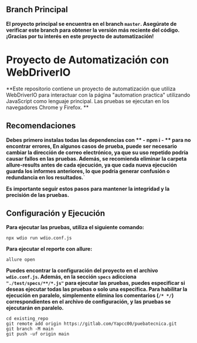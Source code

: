## Branch Principal

**El proyecto principal se encuentra en el branch `master`. Asegúrate de verificar este branch para obtener la versión más reciente del código.
¡Gracias por tu interés en este proyecto de automatización!**


# Proyecto de Automatización con WebDriverIO

**Este repositorio contiene un proyecto de automatización que utiliza WebDriverIO para interactuar con la página "automation practica" utilizando JavaScript como lenguaje principal. Las pruebas se ejecutan en los navegadores Chrome y Firefox.
**

## Recomendaciones
**Debes primero instalas todas las dependencias con ** - npm i - ** para no encontrar errores, En algunos casos de prueba, puede ser necesario cambiar la dirección de correo electrónico, ya que su uso repetido podría causar fallos en las pruebas. Además, se recomienda eliminar la carpeta allure-results antes de cada ejecución, ya que cada nueva ejecución guarda los informes anteriores, lo que podría generar confusión o redundancia en los resultados.**`

**Es importante seguir estos pasos para mantener la integridad y la precisión de las pruebas.**


## Configuración y Ejecución

**Para ejecutar las pruebas, utiliza el siguiente comando:**


```
npx wdio run wdio.conf.js
```
**Para ejecutar el reporte con allure:**

```
allure open
```

**Puedes encontrar la configuración del proyecto en el archivo `wdio.conf.js`. Además, en la sección `specs` adicciona ```  "./test/specs/**/*.js"``` para ejecutar las pruebas, puedes especificar si deseas ejecutar todas las pruebas o solo una específica.
Para habilitar la ejecución en paralelo, simplemente elimina los comentarios (`/* */`) correspondientes en el archivo de configuración, y las pruebas se ejecutarán en paralelo.**




```
cd existing_repo
git remote add origin https://gitlab.com/Yapcc00/puebatecnica.git
git branch -M main
git push -uf origin main
```
